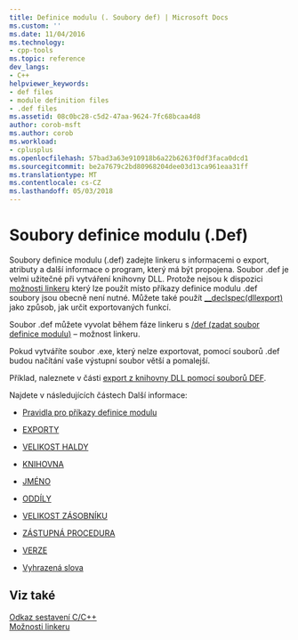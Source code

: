 ```yaml
---
title: Definice modulu (. Soubory def) | Microsoft Docs
ms.custom: ''
ms.date: 11/04/2016
ms.technology:
- cpp-tools
ms.topic: reference
dev_langs:
- C++
helpviewer_keywords:
- def files
- module definition files
- .def files
ms.assetid: 08c0bc28-c5d2-47aa-9624-7fc68bcaa4d8
author: corob-msft
ms.author: corob
ms.workload:
- cplusplus
ms.openlocfilehash: 57bad3a63e910918b6a22b6263f0df3faca0dcd1
ms.sourcegitcommit: be2a7679c2bd80968204dee03d13ca961eaa31ff
ms.translationtype: MT
ms.contentlocale: cs-CZ
ms.lasthandoff: 05/03/2018
---
```

# <a name="module-definition-def-files"></a>Soubory definice modulu (.Def)
Soubory definice modulu (.def) zadejte linkeru s informacemi o export, atributy a další informace o program, který má být propojena. Soubor .def je velmi užitečné při vytváření knihovny DLL. Protože nejsou k dispozici [možnosti linkeru](../../build/reference/linker-options.md) který lze použít místo příkazy definice modulu .def soubory jsou obecně není nutné. Můžete také použít [__declspec(dllexport)](../../build/exporting-from-a-dll-using-declspec-dllexport.md) jako způsob, jak určit exportovaných funkcí.  
  
 Soubor .def můžete vyvolat během fáze linkeru s [/def (zadat soubor definice modulu)](../../build/reference/def-specify-module-definition-file.md) – možnost linkeru.  
  
 Pokud vytváříte soubor .exe, který nelze exportovat, pomocí souborů .def budou načítání vaše výstupní soubor větší a pomalejší.  
  
 Příklad, naleznete v části [export z knihovny DLL pomocí souborů DEF](../../build/exporting-from-a-dll-using-def-files.md).  
  
 Najdete v následujících částech Další informace:  
  
-   [Pravidla pro příkazy definice modulu](../../build/reference/rules-for-module-definition-statements.md)  
  
-   [EXPORTY](../../build/reference/exports.md)  
  
-   [VELIKOST HALDY](../../build/reference/heapsize.md)  
  
-   [KNIHOVNA](../../build/reference/library.md)  
  
-   [JMÉNO](../../build/reference/name-c-cpp.md)  
  
-   [ODDÍLY](../../build/reference/sections-c-cpp.md)  
  
-   [VELIKOST ZÁSOBNÍKU](../../build/reference/stacksize.md)  
  
-   [ZÁSTUPNÁ PROCEDURA](../../build/reference/stub.md)  
  
-   [VERZE](../../build/reference/version-c-cpp.md)  
  
-   [Vyhrazená slova](../../build/reference/reserved-words.md)  
  
## <a name="see-also"></a>Viz také  
 [Odkaz sestavení C/C++](../../build/reference/c-cpp-building-reference.md)   
 [Možnosti linkeru](../../build/reference/linker-options.md)  